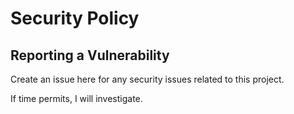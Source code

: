 # Security Policy

## Reporting a Vulnerability

Create an issue here for any security issues related to this project.

If time permits, I will investigate.
